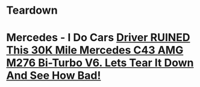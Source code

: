 # Teardown
# Mercedes - I Do Cars [Driver RUINED This 30K Mile Mercedes C43 AMG M276 Bi-Turbo V6. Lets Tear It Down And See How Bad!](https://youtu.be/aQ6NGlM_9e8)
